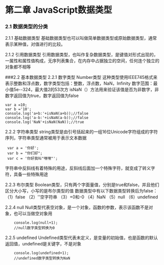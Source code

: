 # 第二章 JavaScript数据类型
### 2.1 数据类型的分类
2.1.1 基础数据类型
基础数据类型也可以叫做简单数据类型或原始数据类型，通常表示某种值，对值进行的比较。

2.1.2 引用数据类型
引用数据类型，也叫作复杂数据类型，是键值对形式出现的，一属性和属性值构成，无序列表集合，在内存中占据独立的空间，任何连个独立的对象都不相等

###2.2 基本数据类型
2.2.1 数字类型
Number类型 这种类型使用IEEE745格式来表示整数和浮点数，数字类型包括：整数，浮点数，NaN，Infinity
数字范围：最小值5e--324，最大值2的53次方
isNaN（）方法用来验证该值是否为非数字，非数字返回值为true，数字返回值为false

    var a =10;
    var b ='10';
    console.log('a+b:'+isNaN(a+b));//false
    console.log('a-b:'+isNaN(a-b));//false
    console.log('NaN'+isNaN(NaN));//true

2.2.2 字符串类型
string类型是由引号括起来的一组16位Unicode字符组成的字符序列，字符串类型通常被用于表示文本数据

     var a = '你好';
     var b = "你们好";
     var c = '你好我叫"嘿嘿"';

字符串中反斜线有着特殊的用途，反斜线后面加一个特殊字符，就变成了转义字符，具备一些特殊用途

2.2.3 布尔类型
Boolean类型，只有两个字面量值，分别是true和false，并且他们区分大小写，小写的是布尔类型的值
数据类型中有以下数据类型转换后为false：
（1）false
（2）''空字符串
（3）+0和-0
（4）NaN
（5）null
（6）undefined

2.2.4 null
Null类型代表空对象，是一个对象，函数的参数，表示该函数不是对象，也可以当做空对象用

        console.log(null+1);
        //null数字类型转换为0

2.2.5 undefined
Undefined类型代表未定义，是变量的初始值，也是函数的默认返回值，undefined是关键字，不是对象

        console.log(undefined+1);
        //undefined数字类型转换为NaN